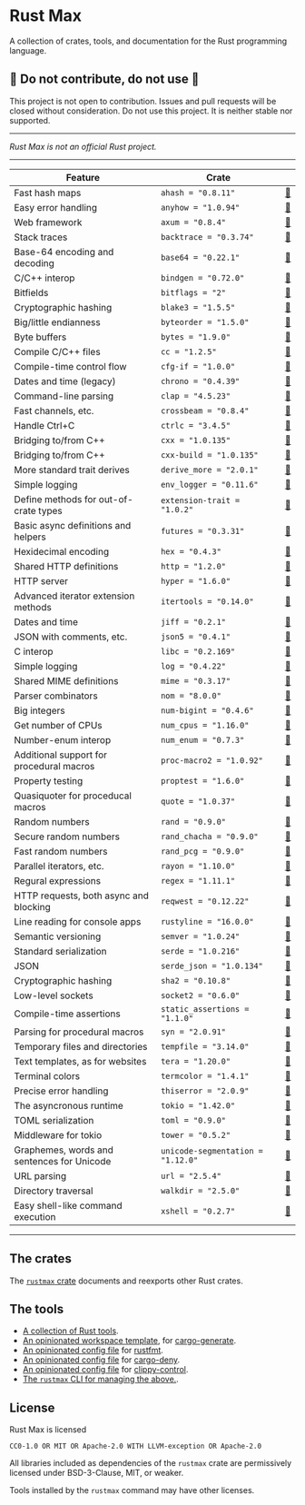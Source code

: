# Rust Max

A collection of crates, tools, and documentation for the Rust programming language.


## 🚧 Do not contribute, do not use 🚧

This project is not open to contribution.
Issues and pull requests will be closed without consideration.
Do not use this project.
It is neither stable nor supported.

---

*Rust Max is not an official Rust project.*

---

| Feature | Crate | |
|-|-|-|
| Fast hash maps | `ahash = "0.8.11"` | [📖](https://docs.rs/ahash/0.8.11/ahash) |
| Easy error handling | `anyhow = "1.0.94"` | [📖](https://docs.rs/anyhow/1.0.94/anyhow) |
| Web framework | `axum = "0.8.4"` | [📖](https://docs.rs/axum/0.8.4/axum) |
| Stack traces | `backtrace = "0.3.74"` | [📖](https://docs.rs/backtrace/0.3.74/backtrace) |
| Base-64 encoding and decoding | `base64 = "0.22.1"` | [📖](https://docs.rs/base64/0.22.1/base64) |
| C/C++ interop | `bindgen = "0.72.0"` | [📖](https://docs.rs/bindgen/0.72.0/bindgen) |
| Bitfields | `bitflags = "2"` | [📖](https://docs.rs/bitflags/2/bitflags) |
| Cryptographic hashing | `blake3 = "1.5.5"` | [📖](https://docs.rs/blake3/1.5.5/blake3) |
| Big/little endianness | `byteorder = "1.5.0"` | [📖](https://docs.rs/byteorder/1.5.0/byteorder) |
| Byte buffers | `bytes = "1.9.0"` | [📖](https://docs.rs/bytes/1.9.0/bytes) |
| Compile C/C++ files | `cc = "1.2.5"` | [📖](https://docs.rs/cc/1.2.5/cc) |
| Compile-time control flow | `cfg-if = "1.0.0"` | [📖](https://docs.rs/cfg-if/1.0.0/cfg_if) |
| Dates and time (legacy) | `chrono = "0.4.39"` | [📖](https://docs.rs/chrono/0.4.39/chrono) |
| Command-line parsing | `clap = "4.5.23"` | [📖](https://docs.rs/clap/4.5.23/clap) |
| Fast channels, etc. | `crossbeam = "0.8.4"` | [📖](https://docs.rs/crossbeam/0.8.4/crossbeam) |
| Handle Ctrl+C | `ctrlc = "3.4.5"` | [📖](https://docs.rs/ctrlc/3.4.5/ctrlc) |
| Bridging to/from C++ | `cxx = "1.0.135"` | [📖](https://docs.rs/cxx/1.0.135/cxx) |
| Bridging to/from C++ | `cxx-build = "1.0.135"` | [📖](https://docs.rs/cxx-build/1.0.135/cxx_build) |
| More standard trait derives | `derive_more = "2.0.1"` | [📖](https://docs.rs/derive_more/2.0.1/derive_more) |
| Simple logging | `env_logger = "0.11.6"` | [📖](https://docs.rs/env_logger/0.11.6/env_logger) |
| Define methods for out-of-crate types | `extension-trait = "1.0.2"` | [📖](https://docs.rs/extension-trait/1.0.2/extension_trait) |
| Basic async definitions and helpers | `futures = "0.3.31"` | [📖](https://docs.rs/futures/0.3.31/futures) |
| Hexidecimal encoding | `hex = "0.4.3"` | [📖](https://docs.rs/hex/0.4.3/hex) |
| Shared HTTP definitions | `http = "1.2.0"` | [📖](https://docs.rs/http/1.2.0/http) |
| HTTP server | `hyper = "1.6.0"` | [📖](https://docs.rs/hyper/1.6.0/hyper) |
| Advanced iterator extension methods | `itertools = "0.14.0"` | [📖](https://docs.rs/itertools/0.14.0/itertools) |
| Dates and time | `jiff = "0.2.1"` | [📖](https://docs.rs/jiff/0.2.1/jiff) |
| JSON with comments, etc. | `json5 = "0.4.1"` | [📖](https://docs.rs/json5/0.4.1/json5) |
| C interop | `libc = "0.2.169"` | [📖](https://docs.rs/libc/0.2.169/libc) |
| Simple logging | `log = "0.4.22"` | [📖](https://docs.rs/log/0.4.22/log) |
| Shared MIME definitions | `mime = "0.3.17"` | [📖](https://docs.rs/mime/0.3.17/mime) |
| Parser combinators | `nom = "8.0.0"` | [📖](https://docs.rs/nom/8.0.0/nom) |
| Big integers | `num-bigint = "0.4.6"` | [📖](https://docs.rs/num-bigint/0.4.6/num_bigint) |
| Get number of CPUs | `num_cpus = "1.16.0"` | [📖](https://docs.rs/num_cpus/1.16.0/num_cpus) |
| Number-enum interop | `num_enum = "0.7.3"` | [📖](https://docs.rs/num_enum/0.7.3/num_enum) |
| Additional support for procedural macros | `proc-macro2 = "1.0.92"` | [📖](https://docs.rs/proc-macro2/1.0.92/proc_macro2) |
| Property testing | `proptest = "1.6.0"` | [📖](https://docs.rs/proptest/1.6.0/proptest) |
| Quasiquoter for proceducal macros | `quote = "1.0.37"` | [📖](https://docs.rs/quote/1.0.37/quote) |
| Random numbers | `rand = "0.9.0"` | [📖](https://docs.rs/rand/0.9.0/rand) |
| Secure random numbers | `rand_chacha = "0.9.0"` | [📖](https://docs.rs/rand_chacha/0.9.0/rand_chacha) |
| Fast random numbers | `rand_pcg = "0.9.0"` | [📖](https://docs.rs/rand_pcg/0.9.0/rand_pcg) |
| Parallel iterators, etc. | `rayon = "1.10.0"` | [📖](https://docs.rs/rayon/1.10.0/rayon) |
| Regural expressions | `regex = "1.11.1"` | [📖](https://docs.rs/regex/1.11.1/regex) |
| HTTP requests, both async and blocking | `reqwest = "0.12.22"` | [📖](https://docs.rs/reqwest/0.12.22/reqwest) |
| Line reading for console apps | `rustyline = "16.0.0"` | [📖](https://docs.rs/rustyline/16.0.0/rustyline) |
| Semantic versioning | `semver = "1.0.24"` | [📖](https://docs.rs/semver/1.0.24/semver) |
| Standard serialization | `serde = "1.0.216"` | [📖](https://docs.rs/serde/1.0.216/serde) |
| JSON | `serde_json = "1.0.134"` | [📖](https://docs.rs/serde_json/1.0.134/serde_json) |
| Cryptographic hashing | `sha2 = "0.10.8"` | [📖](https://docs.rs/sha2/0.10.8/sha2) |
| Low-level sockets | `socket2 = "0.6.0"` | [📖](https://docs.rs/socket2/0.6.0/socket2) |
| Compile-time assertions | `static_assertions = "1.1.0"` | [📖](https://docs.rs/static_assertions/1.1.0/static_assertions) |
| Parsing for procedural macros | `syn = "2.0.91"` | [📖](https://docs.rs/syn/2.0.91/syn) |
| Temporary files and directories | `tempfile = "3.14.0"` | [📖](https://docs.rs/tempfile/3.14.0/tempfile) |
| Text templates, as for websites | `tera = "1.20.0"` | [📖](https://docs.rs/tera/1.20.0/tera) |
| Terminal colors | `termcolor = "1.4.1"` | [📖](https://docs.rs/termcolor/1.4.1/termcolor) |
| Precise error handling | `thiserror = "2.0.9"` | [📖](https://docs.rs/thiserror/2.0.9/thiserror) |
| The asyncronous runtime | `tokio = "1.42.0"` | [📖](https://docs.rs/tokio/1.42.0/tokio) |
| TOML serialization | `toml = "0.9.0"` | [📖](https://docs.rs/toml/0.9.0/toml) |
| Middleware for tokio | `tower = "0.5.2"` | [📖](https://docs.rs/tower/0.5.2/tower) |
| Graphemes, words and sentences for Unicode | `unicode-segmentation = "1.12.0"` | [📖](https://docs.rs/unicode-segmentation/1.12.0/unicode_segmentation) |
| URL parsing | `url = "2.5.4"` | [📖](https://docs.rs/url/2.5.4/url) |
| Directory traversal | `walkdir = "2.5.0"` | [📖](https://docs.rs/walkdir/2.5.0/walkdir) |
| Easy shell-like command execution | `xshell = "0.2.7"` | [📖](https://docs.rs/xshell/0.2.7/xshell) |


---

## The crates

The [`rustmax` crate](https://docs.rs/rustmax)
documents and reexports other Rust crates.


## The tools

- [A collection of Rust tools](book/src/tools.md).
- [An opinionated workspace template](template),
  for [cargo-generate](https://github.com/cargo-generate/cargo-generate).
- [An opinionated config file](rustfmt.toml)
  for [rustfmt](https://github.com/rust-lang/rustfmt).
- [An opinionated config file](deny.toml)
  for [cargo-deny](https://github.com/EmbarkStudios/cargo-deny).
- [An opinionated config file](clippy-control.toml)
  for [clippy-control](https://github.com/brson/clippy-control).
- [The `rustmax` CLI for managing the above.](https://docs.rs/rustmax-cli).


## License

Rust Max is licensed

    CC0-1.0 OR MIT OR Apache-2.0 WITH LLVM-exception OR Apache-2.0

All libraries included as dependencies of the `rustmax` crate
are permissively licensed under BSD-3-Clause, MIT, or weaker.

Tools installed by the `rustmax` command may have other licenses.
